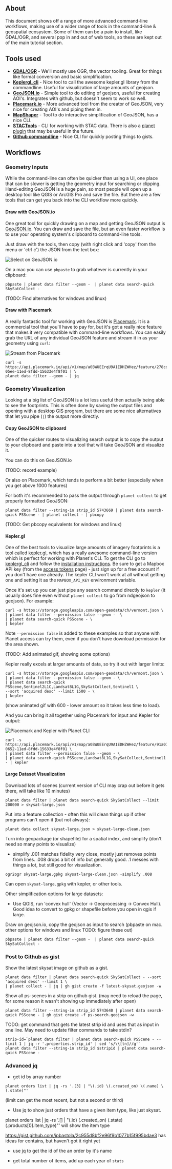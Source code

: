 ## About

This document shows off a range of more advanced command-line workflows, making use of a wider range
of tools in the command-line & geospatial ecosystem. Some of them can be a pain to install, like 
GDAL/OGR, and several pop in and out of web tools, so these are kept out of the main tutorial 
section. 

## Tools used

* **[GDAL/OGR](https://gdal.org)** - We'll mostly use OGR, the vector tooling. 
Great for things like format conversion and basic simplification.
* **[Keplergl_cli](https://github.com/kylebarron/keplergl_cli#usage)** - Nice tool to call the
awesome kepler.gl library from the commandline. Useful for visualization of large amounts of 
geojson.
* **[GeoJSON.io](https://geojson.io/)** - Simple tool to do editing of geojson, useful for creating
AOI's. Integrates with github, but doesn't seem to work so well.
* **[Placemark.io](https://placemark.io)** - More advanced tool from the creator of GeoJSON, very
nice for creating AOI's and piping them in. 
* **[MapShaper](https://github.com/mbloch/mapshaper)** - Tool to do interactive simplification of
GeoJSON, has a nice CLI.
* **[STACTools](https://github.com/stac-utils/stactools)** - CLI for working with STAC data. There
is also a [planet plugin](https://github.com/stactools-packages/planet) that may be useful in the
future.
* **[Github commandline](https://cli.github.com/)** - Nice CLI for quickly posting things to gists.

## Workflows

### Geometry Inputs

While the command-line can often be quicker than using a UI, one place that can be slower is 
getting the geometry input for searching or clipping. Hand-editing GeoJSON is a huge pain, so most
people will open up a desktop tool like QGIS or ArcGIS Pro and save the file. But there are a few 
tools that can get you back into the CLI workflow more quickly.

#### Draw with GeoJSON.io

One great tool for quickly drawing on a map and getting GeoJSON output is 
[GeoJSON.io](https://geojson.io). You can draw and save the file, but an even faster workflow
is to use your operating system's clipboard to command-line tools.

Just draw with the tools, then copy (with right click and 'copy' from the menu or 'ctrl c') the
JSON from the text box:

![Select on GeoJSON.io](https://user-images.githubusercontent.com/407017/179411184-fe3061aa-32ad-4bf7-bf6a-18c59bfdfff7.png)

On a mac you can use `pbpaste` to grab whatever is currently in your clipboard:

```console
pbpaste | planet data filter --geom -  | planet data search-quick SkySatCollect -
```

(TODO: Find alternatives for windows and linux)

#### Draw with Placemark

A really fantastic tool for working with GeoJSON is [Placemark](https://placemark.io). It is a
commercial tool that you'll have to pay for, but it's got a really nice feature that makes it very
compatible with command-line workflows. You can easily grab the URL of any individual GeoJSON 
feature and stream it in as your geometry using `curl`:

![Stream from Placemark](https://user-images.githubusercontent.com/407017/179412209-2365d79a-9260-47e5-9b08-9bc5b84b6ddc.gif)

```console
curl -s https://api.placemark.io/api/v1/map/a0BWUEErqU9A1EDHZWHez/feature/278cd610-05ee-11ed-8fdd-15633e4f8f01 | \
planet data filter --geom - | jq
```

### Geometry Visualization

Looking at a big list of GeoJSON is a lot less useful then actually being able to see the footprints. This is often
done by saving the output files and opening with a desktop GIS program, but there are some nice alternatives that
let you pipe (`|`) the output more directly.

#### Copy GeoJSON to clipboard

One of the quicker routes to visualizing search output is to copy the output to your clipboard and paste into a 
tool that will take GeoJSON and visualize it. 

You can do this on GeoJSON.io

(TODO: record example)

Or also on Placemark, which tends to perform a bit better (especially when you get above 1000 features)

For both it's recommended to pass the output through `planet collect` to get properly formatted GeoJSON:

```console
planet data filter --string-in strip_id 5743669 | planet data search-quick PSScene - | planet collect - | pbcopy
```

(TODO: Get pbcopy equivalents for windows and linux)

#### Kepler.gl

One of the best tools to visualize large amounts of imagery footprints is a tool called [kepler.gl](https://kepler.gl/),
which has a really awesome command-line version which is perfect for working with Planet's CLI. To get the CLI go to
[keplergl_cli](https://github.com/kylebarron/keplergl_cli) and follow the 
[installation instructions](https://github.com/kylebarron/keplergl_cli#install). Be sure to get a Mapbox API key (from
the [access tokens](https://account.mapbox.com/access-tokens/) page) - just sign up for a free account if you don't have
one already. The kepler CLI won't work at all without getting one and setting it as the `MAPBOX_API_KEY` environment
variable.

Once it's set up you can just pipe any search command directly to `kepler` (it usually does fine even without 
`planet collect` to go from ndgeojson to geojson). For example:

```console
curl -s https://storage.googleapis.com/open-geodata/ch/vermont.json \
| planet data filter --permission false --geom -  \
| planet data search-quick PSScene - \
| kepler
```

Note `--permission false` is added to these examples so that anyone with Planet access can try them, even if you don't
have download permission for the area shown.

(TODO: Add animated gif, showing some options)

Kepler really excels at larger amounts of data, so try it out with larger limits:

```console
curl -s https://storage.googleapis.com/open-geodata/ch/vermont.json \
| planet data filter --permission false --geom - \
| planet data search-quick PSScene,Sentinel2L1C,Landsat8L1G,SkySatCollect,Sentinel1 \
--sort 'acquired desc' --limit 1500 - \
| kepler
```

(show animated gif with 600 - lower amount so it takes less time to load).

And you can bring it all together using Placemark for input and Kepler for output:

![Placemark and Kepler with Planet CLI](https://storage.googleapis.com/open-geodata/ch/planet-cli-pm-kepler.gif)

```console
curl -s https://api.placemark.io/api/v1/map/a0BWUEErqU9A1EDHZWHez/feature/91a07390-0652-11ed-8fdd-15633e4f8f01 \
| planet data filter --permission false --geom - \
| planet data search-quick PSScene,Landsat8L1G,SkySatCollect,Sentinel1 - | kepler
```

#### Large Dataset Visualization

Download lots of scenes (current version of CLI may crap out before it gets there, will take like 10 minutes)

```console
planet data filter | planet data search-quick SkySatCollect --limit 200000 > skysat-large.json
```

Put into a feature collection - often this will clean things up if other programs can't open it (but not always):

```console
planet data collect skysat-large.json > skysat-large-clean.json
```

Turn into geopackage (or shapefile) for a spatial index, and simplify (don't need so many points to visualize)
 - simplify .001 matches fidelity very close, mostly just removes points from lines. .008 drops a bit of info but generally good. .1 
   messes with things a lot, but still good for visualization.

```console
ogr2ogr skysat-large.gpkg skysat-large-clean.json -simplify .008
```

Can open `skysat-large.gpkg` with kepler, or other tools. 

Other simplification options for large datasets:
 
* Use QGIS, run 'convex hull' (Vector -> Geoprocessing -> Convex Hull). Good idea to convert to gpkg or shapefile before you open in qgis if large.

Draw on geojson.io, copy the geojson as input to search
(pbpaste on mac. other options for windows and linux TODO: figure these out)

```console
pbpaste | planet data filter --geom -  | planet data search-quick SkySatCollect -
```

### Post to Github as gist

Show the latest skysat image on github as a gist.

```console
planet data filter | planet data search-quick SkySatCollect - --sort 'acquired desc' --limit 1 \
| planet collect - | jq | gh gist create -f latest-skysat.geojson -w
```

Show all ps-scenes in a strip on github gist.
(may need to reload the page, for some reason it wasn't showing up immediately after open)

```console
planet data filter --string-in strip_id 5743640 | planet data search-quick PSScene - | gh gist create -f ps-search.geojson -w
```

TODO: get command that gets the latest strip id and uses that as input in one line. May need to update filter commands to take stdin?

```console
strip-id=`planet data filter | planet data search-quick PSScene - --limit 1 | jq -r '.properties.strip_id' | sed 's/\\[tn]//g'`
planet data filter --string-in strip_id $stripid | planet data search-quick PSScene -
```

### Advanced jq

- get id by array number

```console
planet orders list | jq -rs '.[3] | "\(.id) \(.created_on) \(.name) \(.state)"' 
```
(limit can get the most recent, but not a second or third)

* Use jq to show just orders that have a given item type, like just skysat.

planet orders list | jq -rs '.[] | "\(.id) \(.created_on) \(.state) \(.products[0].item_type)"'  will show the item type

https://gist.github.com/ipbastola/2c955d8bf2e96f9b1077b15f995bdae3 has ideas for contains, but haven't got it right yet

* use jq to get the id of the an order by it's name

* get total number of items, add up each year of `stats`

```console

```
```console

```

```console

```


